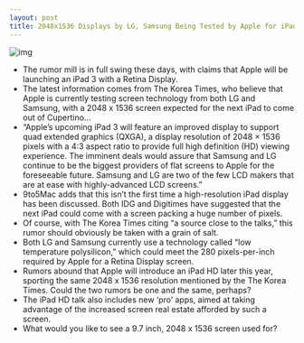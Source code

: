 ```yaml
---
layout: post
title: 2048x1536 Displays by LG, Samsung Being Tested by Apple for iPad 3?
---
```

![img](http://media.idownloadblog.com/wp-content/uploads/2011/07/retinadisplay-e1311182916190.jpeg)
* The rumor mill is in full swing these days, with claims that Apple will be launching an iPad 3 with a Retina Display.
* The latest information comes from The Korea Times, who believe that Apple is currently testing screen technology from both LG and Samsung, with a 2048 x 1536 screen expected for the next iPad to come out of Cupertino…
* “Apple’s upcoming iPad 3 will feature an improved display to support quad extended graphics (QXGA), a display resolution of 2048 × 1536 pixels with a 4:3 aspect ratio to provide full high definition (HD) viewing experience. The imminent deals would assure that Samsung and LG continue to be the biggest providers of flat screens to Apple for the foreseeable future. Samsung and LG are two of the few LCD makers that are at ease with highly-advanced LCD screens.”
* 9to5Mac adds that this isn’t the first time a high-resolution iPad display has been discussed. Both IDG and Digitimes have suggested that the next iPad could come with a screen packing a huge number of pixels.
* Of course, with The Korea Times citing “a source close to the talks,” this rumor should obviously be taken with a grain of salt.
* Both LG and Samsung currently use a technology called “low temperature polysilicon,” which could meet the 280 pixels-per-inch required by Apple for a Retina Display screen.
* Rumors abound that Apple will introduce an iPad HD later this year, sporting the same 2048 x 1536 resolution mentioned by the The Korea Times. Could the two rumors be one and the same, perhaps?
* The iPad HD talk also includes new ‘pro’ apps, aimed at taking advantage of the increased screen real estate afforded by such a screen.
* What would you like to see a 9.7 inch, 2048 x 1536 screen used for?

